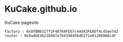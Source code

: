 # KuCake.github.io
KuCake pagesite

```
factory : 0x8fBB631ff1F40764FE67c44d43FE0Df4c45ee742
router : 0x9adbE3621E087a7641984564E271e0128606Dc4F
```
